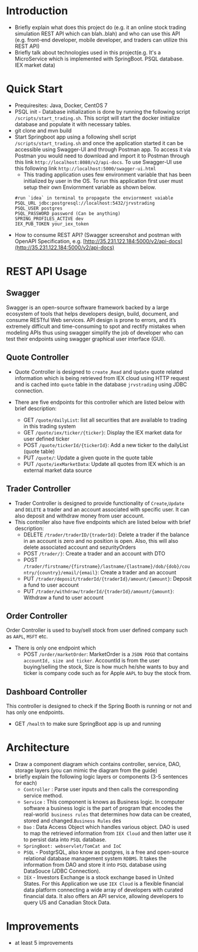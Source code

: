 # Introduction  
- Briefly explain what does this project do (e.g. it an online stock trading simulation REST API which can blah..blah) and who can use this API (e.g. front-end developer, mobile developer, and traders can utilize this REST API)  
- Briefly talk about technologies used in this project(e.g. It's a MicroService which is implemented with SpringBoot. PSQL database. IEX market data)  
  
# Quick Start  
- Prequiresites: Java, Docker, CentOS 7  
- PSQL init - Database initialization is done by running the following script `/scripts/start_trading.sh`. This script will start the docker initialize database and populate it with necessary tables.
- git clone and mvn build  
- Start Springboot app using a following shell script  `/scripts/start_trading.sh` and once the application started it can be accessible using Swagger-UI and through Postman app. To access it via Postman you would need to download and import it to Postman through this link `http://localhost:8080/v2/api-docs`. To use Swagger-UI use this following link `http://localhost:5000/swagger-ui.html`
  - This trading application uses few environment variable that has been initialized by user in the OS. To run this application first user must setup their own Enviornment variable as shown below.
  ```add enviornment variable to ~/.bash_profile
  #run `idea` in terminal to propagate the enviornment vaiable
  PSQL_URL jdbc:postgresql://localhost:5432/jrvstrading
  PSQL_USER postgres
  PSQL_PASSWORD password (Can be anything)
  SPRING_PROFILES_ACTIVE dev
  IEX_PUB_TOKEN your_iex_token
  ```
- How to consume REST API? (Swagger screenshot and postman with OpenAPI Specification, e.g. [http://35.231.122.184:5000/v2/api-docs](http://35.231.122.184:5000/v2/api-docs)  
  
# REST API Usage  
## Swagger  
Swagger is an open-source software framework backed by a large ecosystem of tools that helps developers design, build, document, and consume RESTful Web services. API design is prone to errors, and it’s extremely difficult and time-consuming to spot and rectify mistakes when modeling APIs thus using swagger simplify the job of developer who can test their endpoints using swagger graphical user interface (GUI).
 
## Quote Controller  
- Quote Controller is designed to `create` ,`Read` and `Update` quote  related information which is being retrieved from IEX cloud using HTTP request and is cached into `quote` table in the database `jrvstrading`  using JDBC connection.

- There are five endpoints for this controller which are listed below with brief description:
  - GET `/quote/dailyList`: list all securities that are available to trading in this trading system
  - GET `/quote/iex/ticker/{ticker}`: Display the IEX market data for user defined ticker
  - POST `/quote/tickerId/{tickerId}`: Add a new ticker to the dailyList (quote table)
  - PUT `/quote/`: Update a given quote in the quote table
  - PUT `/quote/iexMarketData`: Update all quotes from IEX which is an external market data source  
## Trader Controller  
- Trader Controller is designed to provide functionality  of `Create`,`Update` and `DELETE` a trader and an account associated with specific user. It can also deposit and withdraw money from user account.
- This controller also have five endpoints which are listed below with brief description:
	- DELETE `/trader/traderID/{traderId}`: Delete a trader if the balance in an account is zero and no position is open. Also, this will also delete associated account and sezurityOrders
  - POST `/trader/}`: Create a trader and an account with DTO
  -   POST `/trader/firstname/{firstname}/lastname/{lastname}/dob/{dob}/country/{country}/email/{email}`: Create a trader and an account
  - PUT `/trader/deposit/traderId/{traderId}/amount/{amount}`: Deposit a fund to user account
  - PUT `/trader/withdraw/traderId/{traderId}/amount/{amount}`: Withdraw a fund to user account
## Order Controller  
Order Controller is used to buy/sell stock from user defined company such as `AAPL`, `MSFT` etc.  
- There is only one endpoint which   
  - POST `/order/marketOrder`:  MarketOrder is a `JSON POGO` that contains `accountId, size and ticker`. AccountId is from the user buying/selling the stock, Size is how much he/she wants to buy and ticker is company code such as for Apple `AAPL` to buy the stock from.
## Dashboard Controller
This controller is designed to check if the Spring Booth is running or not and has only one endpoints.
- GET `/health` to make sure SpringBoot app is up and running  

  
# Architecture  
- Draw a component diagram which contains controller, service, DAO, storage layers (you can mimic the diagram from the guide)  
- briefly explain the following logic layers or components (3-5 sentences for each)  
  - `Controller` : Parse user inputs and then calls the corresponding service method.
  - `Service` : This component is knows as Business logic. In computer software a business logic is the part of program that encodes the real-world` business rules` that determines how data can be created, stored and changed.`Business Rules` des
  - `Dao` : Data Access Object which handles various object. DAO is used to map the retrieved information from `IEX Cloud` and then latter use it to persist data into `PSQL` database. 
  - `SpringBoot: webservlet/TomCat and IoC`  
  - `PSQL` - PostgrSQL, also know as postgres, is a free and open-source relational database management system `RDBMS`. It takes the information from DAO and store it into `PSQL` database using DataSouce (JDBC Connection). 
  - `IEX`  - Investors  Exchange is a stock exchange based in United States. For this Application we use `IEX Cloud` is a flexible financial data platform connecting a wide array of developers with curated financial data. It also offers an API service, allowing developers to query US and Canadian Stock Data. 
  
# Improvements  
- at least 5 improvements
<!--stackedit_data:
eyJoaXN0b3J5IjpbLTE5NTU5OTU3OTksMTUxNDAxOTI0OCwxNj
k0ODExMjQyLDkzNTkzMTU2NSwxNDk2NTcwMzI4LC0xODMxNzY0
NzIxLC04NTg5MjUxODYsLTExNjE5MTE3Niw2MDEwMzc2MTgsLT
E5OTY0MDMxOTAsLTE4OTQ2Njk3NjQsLTEwMzg5NjUyOTYsLTE4
MzU2NzIwNzAsODUwNjYzOTUwLC0zMDU4MjIwMzIsMTc4MDI5OD
kxNCwyMDQ0MDg0MSwtMTkwMTIyODk4NywtNTAyMDAzODRdfQ==

-->